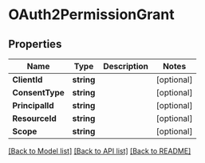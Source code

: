 # OAuth2PermissionGrant

## Properties

Name | Type | Description | Notes
------------ | ------------- | ------------- | -------------
**ClientId** | **string** |  | [optional] 
**ConsentType** | **string** |  | [optional] 
**PrincipalId** | **string** |  | [optional] 
**ResourceId** | **string** |  | [optional] 
**Scope** | **string** |  | [optional] 

[[Back to Model list]](../README.md#documentation-for-models) [[Back to API list]](../README.md#documentation-for-api-endpoints) [[Back to README]](../README.md)


